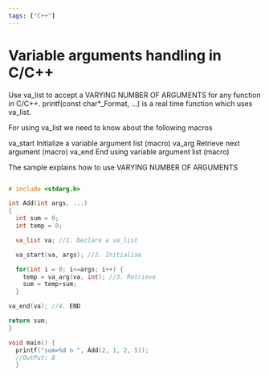 ```yaml
---
tags: ["C++"]
---
```


# Variable arguments handling in C/C++
<!--markdownlint-disable MD013 MD029 MD036 MD024 MD033 MD040 MD042 MD001 MD051 MD025 MD052-->
Use va_list to accept a VARYING NUMBER OF ARGUMENTS for any function in C/C++. printf(const char\*_Format, ...) is a real time function which uses va_list.

For using va_list we need to know about the following macros

va_start Initialize a variable argument list (macro) va_arg Retrieve next argument (macro) va_end End using variable argument list (macro)

The sample explains how to use VARYING NUMBER OF ARGUMENTS

```cpp

# include <stdarg.h>

int Add(int args, ...) 
{ 
  int sum = 0; 
  int temp = 0;

  va_list va; //1. Declare a va_list

  va_start(va, args); //2. Initialise

  for(int i = 0; i<=args; i++) { 
    temp = va_arg(va, int); //3. Retrieve 
    sum = temp+sum; 
  }

va_end(va); //4. END

return sum; 
}

void main() { 
  printf("sum=%d n ", Add(2, 1, 2, 5)); 
  //OutPut: 8 
  }
```

